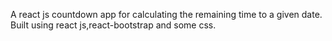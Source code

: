 A react js countdown app for calculating the remaining time to a given date.
Built using react js,react-bootstrap and some css.
